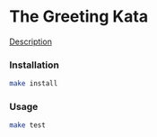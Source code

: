 # The Greeting Kata

[Description](https://github.com/testdouble/contributing-tests/wiki/Greeting-Kata)

### Installation

```bash
make install
```

### Usage

```bash
make test
```
